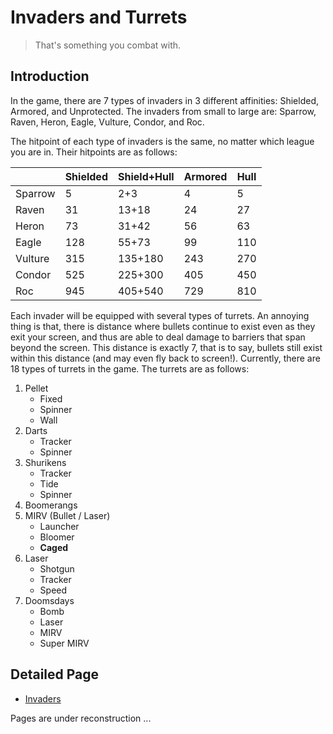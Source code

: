 # Invaders and Turrets

> That's something you combat with.

## Introduction

In the game, there are 7 types of invaders in 3 different affinities: Shielded, Armored, and Unprotected. The invaders from small to large are: Sparrow, Raven, Heron, Eagle, Vulture, Condor, and Roc.

The hitpoint of each type of invaders is the same, no matter which league you are in. Their hitpoints are as follows:

|         | Shielded | Shield+Hull | Armored | Hull |
| ------- | -------- | ----------- | ------- | ---- |
| Sparrow | 5        | 2+3         | 4       | 5    |
| Raven   | 31       | 13+18       | 24      | 27   |
| Heron   | 73       | 31+42       | 56      | 63   |
| Eagle   | 128      | 55+73       | 99      | 110  |
| Vulture | 315      | 135+180     | 243     | 270  |
| Condor  | 525      | 225+300     | 405     | 450  |
| Roc     | 945      | 405+540     | 729     | 810  |

Each invader will be equipped with several types of turrets. An annoying thing is that, there is distance where bullets continue to exist even as they exit your screen, and thus are able to deal damage to barriers that span beyond the screen. This distance is exactly 7, that is to say, bullets still exist within this distance (and may even fly back to screen!). Currently, there are 18 types of turrets in the game. The turrets are as follows:

1. Pellet
    - Fixed
    - Spinner
    - Wall
2. Darts
    - Tracker
    - Spinner
3. Shurikens
    - Tracker
    - Tide
    - Spinner
4. Boomerangs
5. MIRV (Bullet / Laser)
    - Launcher
    - Bloomer
    - **Caged**
6. Laser
    - Shotgun
    - Tracker
    - Speed
7. Doomsdays
    - Bomb
    - Laser
    - MIRV
    - Super MIRV

## Detailed Page

- [Invaders](Invaders.md)

Pages are under reconstruction ...